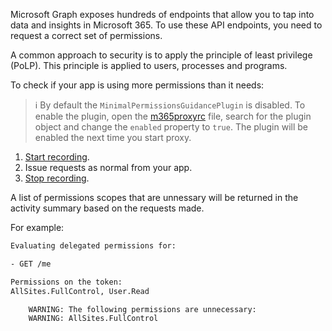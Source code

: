 Microsoft Graph exposes hundreds of endpoints that allow you to tap into data and insights in Microsoft 365. To use these API endpoints, you need to request a correct set of permissions.

A common approach to security is to apply the principle of least privilege (PoLP). This principle is applied to users, processes and programs.

To check if your app is using more permissions than it needs:

> ℹ️ By default the `MinimalPermissionsGuidancePlugin` is disabled. To enable the plugin, open the [m365proxyrc](./m365proxyrc) file, search for the plugin object and change the `enabled` property to `true`. The plugin will be enabled the next time you start proxy.

1. [Start recording](./Record-and-export-proxy-activity).
1. Issue requests as normal from your app. 
1. [Stop recording](./Record-and-export-proxy-activity).

A list of permissions scopes that are unnessary will be returned in the activity summary based on the requests made.

For example:

```sh
Evaluating delegated permissions for:

- GET /me

Permissions on the token:
AllSites.FullControl, User.Read

    WARNING: The following permissions are unnecessary:
    WARNING: AllSites.FullControl
```

